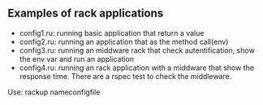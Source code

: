 ## Examples of rack applications

  - config1.ru: running basic application that return a value
  - config2.ru: running an application that as the method call(env)
  - config3.ru: running an middware rack that check autentification,
    show the env var and run an application
  - config4.ru: running an rack application with a middware that show
    the response time. There are a rspec test to check the middleware.

Use: rackup nameconfigfile

